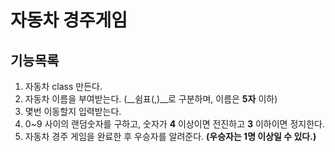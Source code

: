 자동차 경주게임
==========

## 기능목록
1. 자동차 class 만든다.
2. 자동차 이름을 부여받는다. (__쉼표(,)__로 구분하며, 이름은 **5자** 이하)
3. 몇번 이동할지 입력받는다.
4. 0~9 사이의 랜덤숫자를 구하고, 숫자가 **4** 이상이면 전진하고 **3** 이하이면 정지한다.
5. 자동차 경주 게임을 완료한 후 우승자를 알려준다. **(우승자는 1명 이상일 수 있다.)**